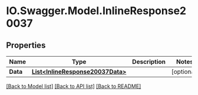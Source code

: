 # IO.Swagger.Model.InlineResponse20037
## Properties

Name | Type | Description | Notes
------------ | ------------- | ------------- | -------------
**Data** | [**List&lt;InlineResponse20037Data&gt;**](InlineResponse20037Data.md) |  | [optional] 

[[Back to Model list]](../README.md#documentation-for-models) [[Back to API list]](../README.md#documentation-for-api-endpoints) [[Back to README]](../README.md)

